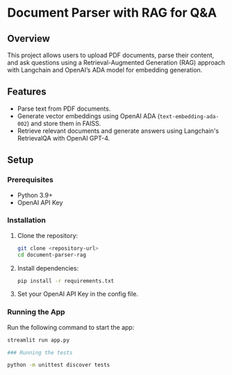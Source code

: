 # Document Parser with RAG for Q&A

## Overview
This project allows users to upload PDF documents, parse their content, and ask questions using a Retrieval-Augmented Generation (RAG) approach with Langchain and OpenAI’s ADA model for embedding generation.

## Features
- Parse text from PDF documents.
- Generate vector embeddings using OpenAI ADA (`text-embedding-ada-002`) and store them in FAISS.
- Retrieve relevant documents and generate answers using Langchain's RetrievalQA with OpenAI GPT-4.

## Setup

### Prerequisites
- Python 3.9+
- OpenAI API Key

### Installation

1. Clone the repository:
    ```bash
    git clone <repository-url>
    cd document-parser-rag
    ```

2. Install dependencies:
    ```bash
    pip install -r requirements.txt
    ```

3. Set your OpenAI API Key in the config file.

### Running the App
Run the following command to start the app:
```bash
streamlit run app.py

### Running the tests

python -m unittest discover tests
